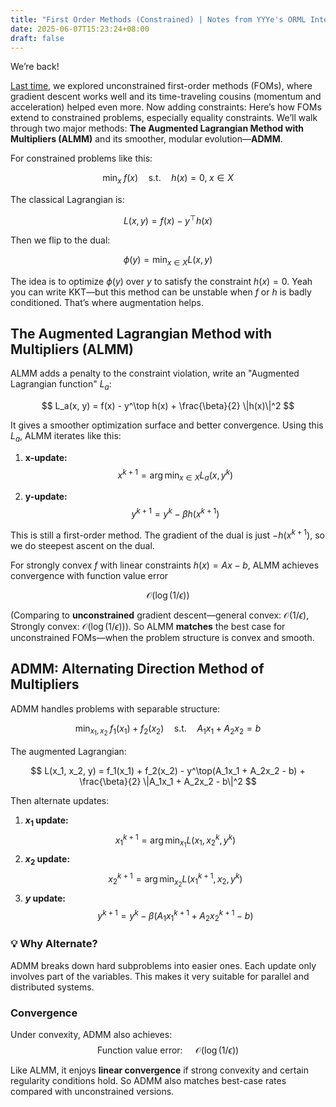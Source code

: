 ```yaml
---
title: "First Order Methods (Constrained) | Notes from YYYe's ORML Intensive Lectures "
date: 2025-06-07T15:23:24+08:00
draft: false
---
```


We’re back! 

[Last time](/posts/first_order_method/), we explored unconstrained first-order methods (FOMs), where gradient descent works well and its time-traveling cousins (momentum and acceleration) helped even more. Now adding constraints: Here’s how FOMs extend to constrained problems, especially equality constraints. We’ll walk through two major methods: **The Augmented Lagrangian Method with Multipliers (ALMM)** and its smoother, modular evolution—**ADMM**.

For constrained problems like this:

$$
\min_x \; f(x) \quad \text{s.t.} \quad h(x) = 0,\; x \in X
$$

The classical Lagrangian is:

$$
L(x, y) = f(x) - y^\top h(x)
$$

Then we flip to the dual:

$$
\phi(y) = \min_{x \in X} L(x, y)
$$

The idea is to optimize $\phi(y)$ over $y$ to satisfy the constraint $h(x) = 0$. Yeah you can write KKT—but this method can be unstable when $f$ or $h$ is badly conditioned. That’s where augmentation helps.

## The Augmented Lagrangian Method with Multipliers (ALMM)

ALMM adds a penalty to the constraint violation, write an "Augmented Lagrangian function" $L_a$:

$$
L_a(x, y) = f(x) - y^\top h(x) + \frac{\beta}{2} \|h(x)\|^2
$$

It gives a smoother optimization surface and better convergence. Using this $L_a$, ALMM iterates like this:

1. **x-update:**  
   $$
   x^{k+1} = \arg\min_{x \in X} L_a(x, y^k)
   $$

2. **y-update:**  
   $$
   y^{k+1} = y^k - \beta h(x^{k+1})
   $$

This is still a first-order method. The gradient of the dual is just $-h(x^{k+1})$, so we do steepest ascent on the dual.

For strongly convex $f$ with linear constraints $h(x) = Ax - b$, ALMM achieves convergence with function value error

$$
\mathcal{O}(\log(1/\epsilon))
$$

(Comparing to **unconstrained** gradient descent—general convex: $\mathcal{O}(1/\epsilon)$, Strongly convex: $\mathcal{O}(\log(1/\epsilon))$). So ALMM **matches** the best case for unconstrained FOMs—when the problem structure is convex and smooth.

## ADMM: Alternating Direction Method of Multipliers

ADMM handles problems with separable structure:

$$
\min_{x_1, x_2} \; f_1(x_1) + f_2(x_2) \quad \text{s.t.} \quad A_1x_1 + A_2x_2 = b
$$

The augmented Lagrangian:

$$
L(x_1, x_2, y) = f_1(x_1) + f_2(x_2) - y^\top(A_1x_1 + A_2x_2 - b) + \frac{\beta}{2} \|A_1x_1 + A_2x_2 - b\|^2
$$

Then alternate updates:

1. **$x_1$ update:**
   $$
   x_1^{k+1} = \arg\min_{x_1} L(x_1, x_2^k, y^k)
   $$
2. **$x_2$ update:**
   $$
   x_2^{k+1} = \arg\min_{x_2} L(x_1^{k+1}, x_2, y^k)
   $$
3. **$y$ update:**
   $$
   y^{k+1} = y^k - \beta (A_1x_1^{k+1} + A_2x_2^{k+1} - b)
   $$

### 💡 Why Alternate?

ADMM breaks down hard subproblems into easier ones. Each update only involves part of the variables. This makes it very suitable for parallel and distributed systems.

### Convergence

Under convexity, ADMM also achieves:
$$
\text{Function value error: } \quad \mathcal{O}(\log(1/\epsilon))
$$

Like ALMM, it enjoys **linear convergence** if strong convexity and certain regularity conditions hold. So ADMM also matches best-case rates compared with unconstrained versions.

